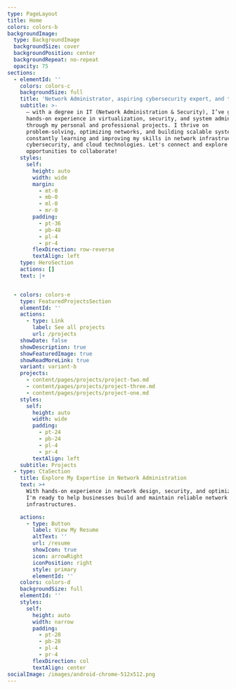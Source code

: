 ```yaml
---
type: PageLayout
title: Home
colors: colors-b
backgroundImage:
  type: BackgroundImage
  backgroundSize: cover
  backgroundPosition: center
  backgroundRepeat: no-repeat
  opacity: 75
sections:
  - elementId: ''
    colors: colors-c
    backgroundSize: full
    title: 'Network Administrator, aspiring cybersecurity expert, and tech enthusiast'
    subtitle: >-
      – with a degree in IT (Network Administration & Security), I’ve gained
      hands-on experience in virtualization, security, and system administration
      through my personal and professional projects. I thrive on
      problem-solving, optimizing networks, and building scalable systems. I’m
      constantly learning and improving my skills in network infrastructure,
      cybersecurity, and cloud technologies. Let's connect and explore
      opportunities to collaborate!
    styles:
      self:
        height: auto
        width: wide
        margin:
          - mt-0
          - mb-0
          - ml-0
          - mr-0
        padding:
          - pt-36
          - pb-48
          - pl-4
          - pr-4
        flexDirection: row-reverse
        textAlign: left
    type: HeroSection
    actions: []
    text: |+


  - colors: colors-e
    type: FeaturedProjectsSection
    elementId: ''
    actions:
      - type: Link
        label: See all projects
        url: /projects
    showDate: false
    showDescription: true
    showFeaturedImage: true
    showReadMoreLink: true
    variant: variant-b
    projects:
      - content/pages/projects/project-two.md
      - content/pages/projects/project-three.md
      - content/pages/projects/project-one.md
    styles:
      self:
        height: auto
        width: wide
        padding:
          - pt-24
          - pb-24
          - pl-4
          - pr-4
        textAlign: left
    subtitle: Projects
  - type: CtaSection
    title: Explore My Expertise in Network Administration
    text: >+
      With hands-on experience in network design, security, and optimization,
      I'm ready to help businesses build and maintain reliable network
      infrastructures.

    actions:
      - type: Button
        label: View My Resume
        altText: ''
        url: /resume
        showIcon: true
        icon: arrowRight
        iconPosition: right
        style: primary
        elementId: ''
    colors: colors-d
    backgroundSize: full
    elementId: ''
    styles:
      self:
        height: auto
        width: narrow
        padding:
          - pt-28
          - pb-28
          - pl-4
          - pr-4
        flexDirection: col
        textAlign: center
socialImage: /images/android-chrome-512x512.png
---
```

